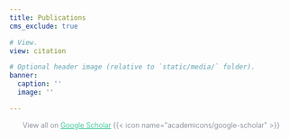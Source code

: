 ```yaml
---
title: Publications   
cms_exclude: true

# View.
view: citation

# Optional header image (relative to `static/media/` folder).
banner:
  caption: ''
  image: ''

---
```

<div style='display: grid; place-items: center; width: 100%;'>
<span style='font-size: 0.9em; color: #6b7280; font-weight: 300;'>View all on <a href='https://scholar.google.com/citations?user=RhThiI8AAAAJ&hl=en' style='text-decoration: underline; color: #10b981;'>Google Scholar</a> {{< icon name="academicons/google-scholar" >}}</span>
</div>